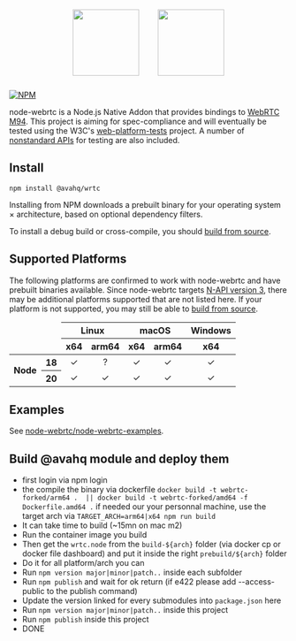 <h1 align="center">
  <img height="120px" src="https://upload.wikimedia.org/wikipedia/commons/d/d9/Node.js_logo.svg">&nbsp;&nbsp;&nbsp;&nbsp;
  <img height="120px" src="https://webrtc.github.io/webrtc-org/assets/images/webrtc-logo-vert-retro-dist.svg">
</h1>

[![NPM](https://img.shields.io/npm/v/@avahq/wrtc.svg)](https://www.npmjs.com/package/@avahq/wrtc)

node-webrtc is a Node.js Native Addon that provides bindings to [WebRTC
M94](https://webrtc.googlesource.com/src/+/branch-heads/4606). This project is
aiming for spec-compliance and will eventually be tested using the W3C's
[web-platform-tests](https://github.com/web-platform-tests/wpt) project. A
number of [nonstandard APIs](docs/nonstandard-apis.md) for testing are also
included.

## Install

```
npm install @avahq/wrtc
```

Installing from NPM downloads a prebuilt binary for your operating system ×
architecture, based on optional dependency filters.

To install a debug build or cross-compile, you should [build from
source](docs/build-from-source.md).

## Supported Platforms

The following platforms are confirmed to work with node-webrtc and have
prebuilt binaries available. Since node-webrtc targets [N-API version
3](https://nodejs.org/api/n-api.html), there may be additional platforms
supported that are not listed here. If your platform is not supported, you may
still be able to [build from source](docs/build-from-source.md).

<table>
  <thead>
    <tr>
      <td colspan="2" rowspan="2"></td>
      <th colspan="2">Linux</th>
      <th colspan="2">macOS</th>
      <th>Windows</th>
    </tr>
    <tr>
      <th>x64</th>
      <th>arm64</th>
      <th>x64</th>
      <th>arm64</th>
      <th>x64</th>
    </tr>
  </thead>
  <tbody>
    <tr>
      <th rowspan="2">Node</th>
      <th>18</th>
      <td align="center">✓</td>
      <td align="center">?</td>
      <td align="center">✓</td>
      <td align="center">✓</td>
      <td align="center">✓</td>
    </tr>
    <tr>
      <th>20</th>
      <td align="center">✓</td>
      <td align="center">✓</td>
      <td align="center">✓</td>
      <td align="center">✓</td>
      <td align="center">✓</td>
    </tr>
  </tbody>
</table>

## Examples

See [node-webrtc/node-webrtc-examples](https://github.com/node-webrtc/node-webrtc-examples).

## Build @avahq module and deploy them

- first login via npm login
- the compile the binary via dockerfile `docker build -t webrtc-forked/arm64 .  || docker build -t webrtc-forked/amd64 -f Dockerfile.amd64 .` if needed our your personnal machine, use the target arch via `TARGET_ARCH=arm64|x64 npm run build`
- It can take time to build (~15mn on mac m2)
- Run the container image you build
- Then get the `wrtc.node` from the `build-${arch}` folder (via docker cp or docker file dashboard) and put it inside the right `prebuild/${arch}` folder
- Do it for all platform/arch you can
- Run `npm version major|minor|patch..` inside each subfolder
- Run `npm publish` and wait for ok return (if e422 please add --access-public to the publish command)
- Update the version linked for every submodules into `package.json` here
- Run `npm version major|minor|patch..` inside this project
- Run `npm publish` inside this project
- DONE
